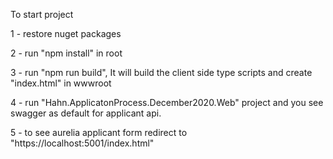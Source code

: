 To start project 

1 - restore nuget packages 

2 - run "npm install" in root

3 - run "npm run build", It will build the client side type scripts and create "index.html" in wwwroot

4 - run "Hahn.ApplicatonProcess.December2020.Web" project and you see swagger as default for applicant api.

5 - to see aurelia applicant form redirect to "https://localhost:5001/index.html"


